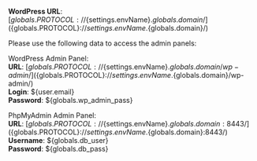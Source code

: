 **WordPress URL**: [${globals.PROTOCOL}://${settings.envName}.${globals.domain}/](${globals.PROTOCOL}://${settings.envName}.${globals.domain}/)

Please use the following data to access the admin panels:

WordPress Admin Panel:   
**URL**: [${globals.PROTOCOL}://${settings.envName}.${globals.domain}/wp-admin/](${globals.PROTOCOL}://${settings.envName}.${globals.domain}/wp-admin/)  
**Login**: ${user.email}  
**Password**: ${globals.wp_admin_pass}  

PhpMyAdmin Admin Panel:   
**URL**: [${globals.PROTOCOL}://${settings.envName}.${globals.domain}:8443/](${globals.PROTOCOL}://${settings.envName}.${globals.domain}:8443/)  
**Username**: ${globals.db_user}    
**Password**: ${globals.db_pass}  

